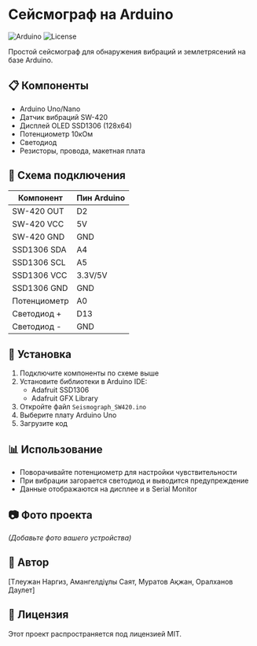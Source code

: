 # Сейсмограф на Arduino

![Arduino](https://img.shields.io/badge/Arduino-Compatible-blue)
![License](https://img.shields.io/badge/License-MIT-green)

Простой сейсмограф для обнаружения вибраций и землетрясений на базе Arduino.

## 📋 Компоненты

- Arduino Uno/Nano
- Датчик вибраций SW-420
- Дисплей OLED SSD1306 (128x64)
- Потенциометр 10кОм
- Светодиод
- Резисторы, провода, макетная плата

## 🔌 Схема подключения

| Компонент       | Пин Arduino |
|-----------------|-------------|
| SW-420 OUT      | D2          |
| SW-420 VCC      | 5V          |
| SW-420 GND      | GND         |
| SSD1306 SDA     | A4          |
| SSD1306 SCL     | A5          |
| SSD1306 VCC     | 3.3V/5V     |
| SSD1306 GND     | GND         |
| Потенциометр    | A0          |
| Светодиод +     | D13         |
| Светодиод -     | GND         |

## 🚀 Установка

1. Подключите компоненты по схеме выше
2. Установите библиотеки в Arduino IDE:
   - Adafruit SSD1306
   - Adafruit GFX Library
3. Откройте файл `Seismograph_SW420.ino`
4. Выберите плату Arduino Uno
5. Загрузите код

## 📊 Использование

- Поворачивайте потенциометр для настройки чувствительности
- При вибрации загорается светодиод и выводится предупреждение
- Данные отображаются на дисплее и в Serial Monitor

## 📷 Фото проекта

*(Добавьте фото вашего устройства)*

## 👤 Автор

[Тлеужан Наргиз, Амангелдіұлы Саят, Муратов Ақжан, Оралханов Даулет]

## 📄 Лицензия

Этот проект распространяется под лицензией MIT.
